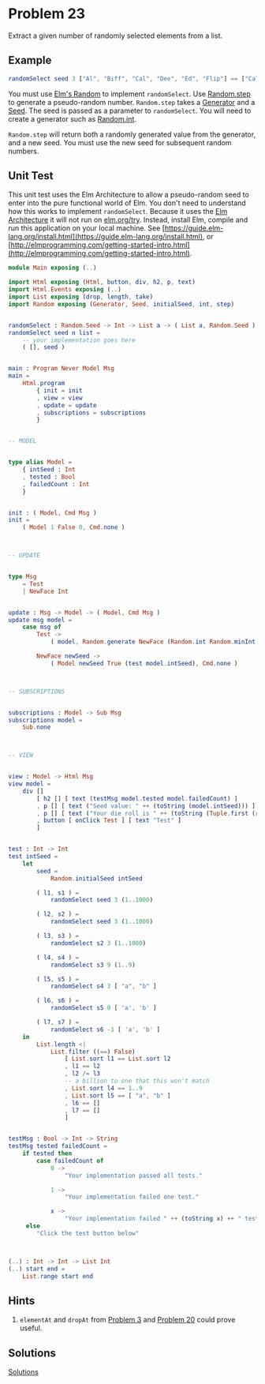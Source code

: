 # Problem 23

Extract a given number of randomly selected elements from a list.

## Example

```elm
randomSelect seed 3 ["Al", "Biff", "Cal", "Dee", "Ed", "Flip"] == ["Cal", "Dee", "Al"]
```

You must use [Elm's Random](http://package.elm-lang.org/packages/elm-lang/core/4.0.5/Random) to implement `randomSelect`. Use [Random.step](http://package.elm-lang.org/packages/elm-lang/core/4.0.5/Random#step) to generate a pseudo-random number. `Random.step` takes a [Generator](http://package.elm-lang.org/packages/elm-lang/core/4.0.5/Random#Generator) and a [Seed](http://package.elm-lang.org/packages/elm-lang/core/4.0.5/Random#Seed). The seed is passed as a parameter to `randomSelect`. You will need to create a generator such as [Random.int](http://package.elm-lang.org/packages/elm-lang/core/4.0.5/Random#int).

`Random.step` will return both a randomly generated value from the generator, and a new seed. You must use the new seed for subsequent random numbers.

## Unit Test

This unit test uses the Elm Architecture to allow a pseudo-random seed to enter into the pure functional world of Elm. You don't need to understand how this works to implement `randomSelect`. Because it uses the [Elm Architecture](https://guide.elm-lang.org/architecture/) it will not run on [elm.org/try](http://elm-lang.org/try). Instead, install Elm, compile and run this application on your local machine. See [https://guide.elm-lang.org/install.html](https://guide.elm-lang.org/install.html), or [http://elmprogramming.com/getting-started-intro.html](http://elmprogramming.com/getting-started-intro.html).

```elm
module Main exposing (..)

import Html exposing (Html, button, div, h2, p, text)
import Html.Events exposing (..)
import List exposing (drop, length, take)
import Random exposing (Generator, Seed, initialSeed, int, step)


randomSelect : Random.Seed -> Int -> List a -> ( List a, Random.Seed )
randomSelect seed n list =
    -- your implementation goes here
    ( [], seed )


main : Program Never Model Msg
main =
    Html.program
        { init = init
        , view = view
        , update = update
        , subscriptions = subscriptions
        }


-- MODEL


type alias Model =
    { intSeed : Int
    , tested : Bool
    , failedCount : Int
    }


init : ( Model, Cmd Msg )
init =
    ( Model 1 False 0, Cmd.none )



-- UPDATE


type Msg
    = Test
    | NewFace Int


update : Msg -> Model -> ( Model, Cmd Msg )
update msg model =
    case msg of
        Test ->
            ( model, Random.generate NewFace (Random.int Random.minInt Random.maxInt) )

        NewFace newSeed ->
            ( Model newSeed True (test model.intSeed), Cmd.none )



-- SUBSCRIPTIONS


subscriptions : Model -> Sub Msg
subscriptions model =
    Sub.none



-- VIEW


view : Model -> Html Msg
view model =
    div []
        [ h2 [] [ text (testMsg model.tested model.failedCount) ]
        , p [] [ text ("Seed value: " ++ (toString (model.intSeed))) ]
        , p [] [ text ("Your die roll is " ++ (toString (Tuple.first (randomSelect (Random.initialSeed model.intSeed) 1 (1..6))))) ]
        , button [ onClick Test ] [ text "Test" ]
        ]


test : Int -> Int
test intSeed =
    let
        seed =
            Random.initialSeed intSeed

        ( l1, s1 ) =
            randomSelect seed 3 (1..1000)

        ( l2, s2 ) =
            randomSelect seed 3 (1..1000)

        ( l3, s3 ) =
            randomSelect s2 3 (1..1000)

        ( l4, s4 ) =
            randomSelect s3 9 (1..9)

        ( l5, s5 ) =
            randomSelect s4 3 [ "a", "b" ]

        ( l6, s6 ) =
            randomSelect s5 0 [ 'a', 'b' ]

        ( l7, s7 ) =
            randomSelect s6 -1 [ 'a', 'b' ]
    in
        List.length <|
            List.filter ((==) False)
                [ List.sort l1 == List.sort l2
                , l1 == l2
                , l2 /= l3
                -- a billion to one that this won't match
                , List.sort l4 == 1..9
                , List.sort l5 == [ "a", "b" ]
                , l6 == []
                , l7 == []
                ]


testMsg : Bool -> Int -> String
testMsg tested failedCount =
    if tested then
        case failedCount of
            0 ->
                "Your implementation passed all tests."

            1 ->
                "Your implementation failed one test."

            x ->
                "Your implementation failed " ++ (toString x) ++ " tests."
     else
        "Click the test button below"



(..) : Int -> Int -> List Int
(..) start end =
    List.range start end
```

## Hints

1. `elementAt` and `dropAt` from [Problem 3](p03.md) and [Problem 20](p20.md) could prove useful. 

## Solutions

[Solutions](../s/s23.md)

